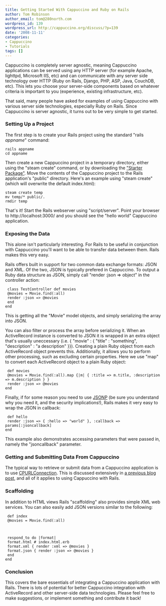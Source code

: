 ```yaml
---
title: Getting Started With Cappuccino and Ruby on Rails
author: Tom Robinson
author_email: tom@280north.com
wordpress_id: 139
wordpress_url: http://cappuccino.org/discuss/?p=139
date: '2008-11-11'
categories:
- Cappuccino
- Tutorials
tags: []
---
```



Cappuccino is completely server agnostic, meaning Cappuccino applications can be served using any HTTP server (for example Apache, lighttpd, Microsoft IIS, etc) and can communicate with any server side technology over HTTP (Ruby on Rails, Django, PHP, ASP, Java, CouchDB, etc). This lets you choose your server-side components based on whatever criteria is important to you (experience, existing infrastructure, etc).

That said, many people have asked for examples of using Cappuccino with various server side technologies, especially Ruby on Rails. Since Cappuccino is server agnostic, it turns out to be very simple to get started.

### Setting Up a Project

The first step is to create your Rails project using the standard "rails _appname_" command:

	rails appname
	cd appname

Then create a new Cappuccino project in a temporary directory, either using the "steam create" command, or by downloading the ["Starter Package"](http://cappuccino.org/download/). Move the contents of the Cappuccino project to the Rails application's "public" directory. Here's an example using "steam create" (which will overwrite the default index.html):

	steam create temp
	mv temp/* public/.
	rmdir temp

That's it! Start the Rails webserver using "script/server". Point your browser to http://localhost:3000/ and you should see the "hello world" Cappuccino application.

### Exposing the Data

This alone isn't particularly interesting. For Rails to be useful in conjunction with Cappuccino you'll want to be able to transfer data between them. Rails makes this very easy.

Rails offers built in support for two common data exchange formats: JSON and XML. Of the two, JSON is typically prefered in Cappuccino. To output a Ruby data structure as JSON, simply call "render :json => object" in the controller action:

	 class TestController def movies
	 @movies = Movie.find(:all)
	 render :json => @movies
	 end
	end


This is getting all the "Movie" model objects, and simply serializing the array into JSON.

You can also filter or process the array before serializing it. When an ActiveRecord instance is converted to JSON it is wrapped in an extra object that's usually uneccessary (i.e. { "movie" : { "title" : "something", "description" : "a description" }}). Creating a plain Ruby object from each ActiveRecord object prevents this. Additionally, it allows you to perform other processing, such as excluding certain properties. Here we use "map" to convert each ActiveRecord object to a plain Ruby object:

	 def movies
	 @movies = Movie.find(:all).map {|m| { :title => m.title, :description => m.description } }
	 render :json => @movies
	end


Finally, if for some reason you need to use [JSONP](http://cappuccino.org/discuss/2008/10/08/xmlhttprequest-jsonp-cappuccino/) (be sure you understand why you need it, and the security implications!), Rails makes it very easy to wrap the JSON in callback:

	 def hello
	 render :json => { :hello => "world" }, :callback => params[:jsoncallback]
	end


This example also demonstrates accessing parameters that were passed in, namely the "jsoncallback" parameter.

### Getting and Submitting Data From Cappuccino

The typical way to retrieve or submit data from a Cappuccino application is to use [CPURLConnection](http://cappuccino.org/learn/documentation/classes/CPURLConnection.html). This is discussed extensively in [a previous blog post](http://cappuccino.org/discuss/2008/10/08/xmlhttprequest-jsonp-cappuccino/), and all of it applies to using Cappuccino with Rails.

### Scaffolding

In addition to HTML views Rails "scaffolding" also provides simple XML web services. You can also easily add JSON versions similar to the following:

	 def index
	 @movies = Movie.find(:all)



	 respond_to do |format|
	 format.html # index.html.erb
	 format.xml { render :xml => @movies }
	 format.json { render :json => @movies }
	 end
	end




### Conclusion

This covers the bare essentials of integrating a Cappuccino application with Rails. There is lots of potential for better Cappuccino integration with ActiveRecord and other server-side data technologies. Please feel free to make suggestions, or implement something and contribute it back!



